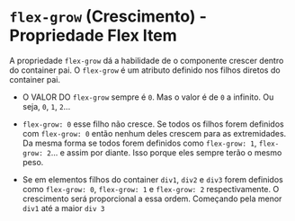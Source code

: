 # `flex-grow` (Crescimento) - Propriedade Flex Item

A propriedade `flex-grow` dá a habilidade de o componente crescer dentro do container pai. O `flex-grow` é um atributo definido nos filhos diretos do container pai.

- O VALOR DO `flex-grow` sempre é `0`. Mas o valor é de `0` a infinito. Ou seja, `0`, `1`, `2`...

- `flex-grow: 0` esse filho não cresce. Se todos os filhos forem definidos com `flex-grow: 0` então nenhum deles crescem para as extremidades. Da mesma forma se todos forem definidos como `flex-grow: 1`, `flex-grow: 2`... e assim por diante. Isso porque eles sempre terão o mesmo peso.

- Se em elementos filhos do container `div1`, `div2` e `div3` forem definidos como `flex-grow: 0`, `flex-grow: 1` e `flex-grow: 2` respectivamente. O crescimento será proporcional a essa ordem. Começando pela menor `div1` até a maior `div 3`